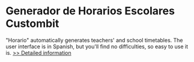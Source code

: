# Generador de Horarios Escolares Custombit
"Horario" automatically generates teachers' and school timetables. The user interface is in Spanish, but you'll find no difficulties, so easy to use it is.
[>> Detailed information](https://secure.shareit.com/shareit/product.html?productid=170209&affiliateid=200057808)